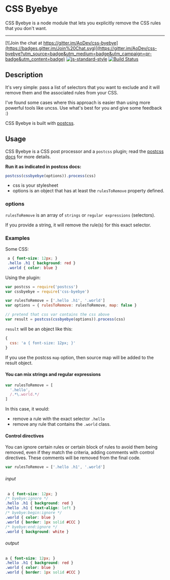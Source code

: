 CSS Byebye
===========

CSS Byebye is a node module that lets you explicitly remove the CSS rules that you don't want.

---------

[![Join the chat at https://gitter.im/AoDev/css-byebye](https://badges.gitter.im/Join%20Chat.svg)](https://gitter.im/AoDev/css-byebye?utm_source=badge&utm_medium=badge&utm_campaign=pr-badge&utm_content=badge)
[![js-standard-style](https://img.shields.io/badge/code%20style-standard-brightgreen.svg?style=flat)](https://github.com/feross/standard)
[![Build Status](https://travis-ci.org/AoDev/css-byebye.svg)](https://travis-ci.org/AoDev/css-byebye)

Description
------------

It's very simple: pass a list of selectors that you want to exclude and it will remove them and the associated rules from your CSS.

I've found some cases where this approach is easier than using more powerful tools like uncss.
Use what's best for you and give some feedback :)

CSS Byebye is built with [postcss](https://github.com/postcss/postcss).


Usage
------

CSS Byebye is a CSS post processor and a `postcss` plugin;
read the [postcss docs](https://github.com/postcss/postcss/blob/master/docs/api.md) for more details.

**Run it as indicated in postcss docs:**

```js
postcss(cssbyebye(options)).process(css)
```

* css is your stylesheet
* options is an object that has at least the `rulesToRemove` property defined.


### options

`rulesToRemove` is an array of `strings` or `regular expressions` (selectors).

If you provide a string, it will remove the rule(s) for this exact selector.


### Examples ###

Some CSS:

```css
 a { font-size: 12px; }
 .hello .h1 { background: red }
 .world { color: blue }
```

Using the plugin:

```js
var postcss = require('postcss')
var cssbyebye = require('css-byebye')

var rulesToRemove = ['.hello .h1', '.world']
var options = { rulesToRemove: rulesToRemove, map: false }

// pretend that css var contains the css above
var result = postcss(cssbyebye(options)).process(css)
```

`result` will be an object like this:

```js
{
  css: 'a { font-size: 12px; }'
}
```

If you use the postcss `map` option, then source map will be added to the result object.


#### You can mix strings and regular expressions

```js
var rulesToRemove = [
  '.hello',
  /.*\.world.*/
]
```

In this case, it would:
* remove a rule with the exact selector `.hello`
* remove any rule that contains the `.world` class.

#### Control directives

You can ignore certain rules or certain block of rules to avoid them being removed, even if they match the criteria, adding comments with control directives. These comments will be removed from the final code.

```javascript
var rulesToRemove = ['.hello .h1', '.world']
```

###### input

```css
 a { font-size: 12px; }
/* byebye:ignore */
.hello .h1 { background: red }
.hello .h1 { text-align: left }
/* byebye:begin:ignore */
.world { color: blue }
.world { border: 1px solid #CCC }
/* byebye:end:ignore */
.world { background: white }
```

###### output

```css
a { font-size: 12px; }
.hello .h1 { background: red }
.world { color: blue }
.world { border: 1px solid #CCC }
```

